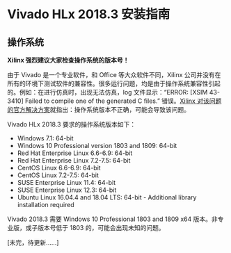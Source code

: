 # Vivado HLx 2018.3 安装指南

## 操作系统

**Xilinx 强烈建议大家检查操作系统的版本号！**

由于 Vivado 是一个专业软件，和 Office 等大众软件不同，Xilinx 公司并没有在所有的环境下测试软件的兼容性。很多运行问题，均是由于操作系统兼容性引起的。例如：在进行仿真时，出现无法仿真，log 文件显示：“ERROR: [XSIM 43-3410] Failed to compile one of the generated C files.” 错误。[Xilinx 对该问题的官方解决方案](https://forums.xilinx.com/t5/Simulation-and-Verification/ERROR-XSIM-43-3410-Failed-to-compile-one-of-the-generated-C/td-p/713272)就指出：操作系统版本不正确，可能会导致该问题。

Vivado HLx 2018.3 要求的操作系统版本如下：
- Windows 7.1: 64-bit
- Windows 10 Professional version 1803 and 1809: 64-bit
- Red Hat Enterprise Linux 6.6-6.9: 64-bit
- Red Hat Enterprise Linux 7.2-7.5: 64-bit
- CentOS Linux 6.6-6.9: 64-bit
- CentOS Linux 7.2-7.5: 64-bit
- SUSE Enterprise Linux 11.4: 64-bit
- SUSE Enterprise Linux 12.3: 64-bit
- Ubuntu Linux 16.04.4 and 18.04 LTS: 64-bit - Additional library installation required

Vivado 2018.3 需要 Windows 10 Professional 1803 and 1809 x64 版本。非专业版，或子版本号低于 1803 的，可能会出现未知的问题。

[未完，待更新......]

